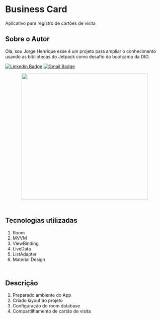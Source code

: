 # Business Card

Aplicativo para registro de cartões de visita

## Sobre o Autor
Olá, sou Jorge Henrique esse é um projeto para ampliar o conhecimento usando as bibliotecas do Jetpack como desafio do bootcamp da DIO.

[![Linkedin Badge](https://img.shields.io/badge/-Jorge_H._Chiarelli-blue?style=flat-square&logo=Linkedin&logoColor=white&link=https://br.linkedin.com/in/jorge-henrique-chiarelli-399251217)](https://br.linkedin.com/in/jorge-henrique-chiarelli-399251217)  [![Gmail Badge](https://img.shields.io/badge/-jhcchiarelli@gmail.com-c14438?style=flat-square&logo=Gmail&logoColor=white&link=mailto:jhcchiarelli@gmail.com)](mailto:jhcchiarelli@gmail.com)

<div align="center">
    <img src="(https://raw.githubusercontent.com/jhchiarelli/businesscard/master/screenshots/Screenshot_1629224135.png" width="400px"</img>
</div>

<!-- ![Screen Shot](https://raw.githubusercontent.com/jhchiarelli/businesscard/master/screenshots/Screenshot_1629224135.png) -->

<!-- ![Screen Shot](https://raw.githubusercontent.com/jhchiarelli/businesscard/master/screenshots/Screenshot_1629224151.png) -->

## <br />Tecnologias utilizadas
1. Room
2. MVVM
3. ViewBinding
4. LiveData
5. ListAdapter
6. Material Design

## <br />Descrição
1. Preparado ambiente do App
3. Criado layout do projeto
5. Configuração do room database
7. Compartilhamento de cartão de visita